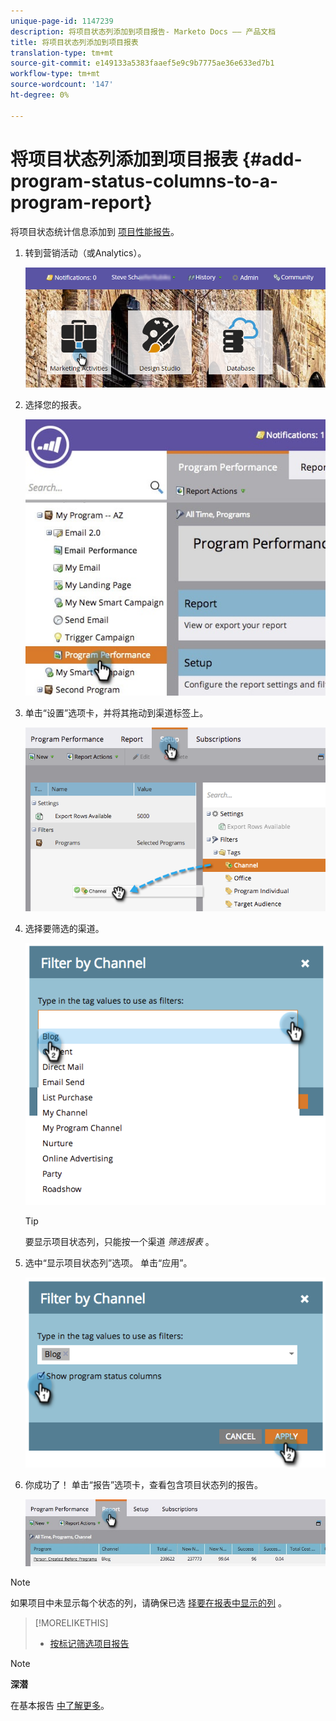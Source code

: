 ```yaml
---
unique-page-id: 1147239
description: 将项目状态列添加到项目报告- Marketo Docs —— 产品文档
title: 将项目状态列添加到项目报表
translation-type: tm+mt
source-git-commit: e149133a5383faaef5e9c9b7775ae36e633ed7b1
workflow-type: tm+mt
source-wordcount: '147'
ht-degree: 0%

---
```



# 将项目状态列添加到项目报表 {#add-program-status-columns-to-a-program-report}

将项目状态统计信息添加到 [项目性能报告](create-a-program-performance-report.md)。

1. 转到营销活动（或Analytics）。

   ![](assets/login-marketing-activities-2.png)

1. 选择您的报表。

   ![](assets/emailperformance.jpg)

1. 单击“设置”选项卡，并将其拖动到渠道标签上。

   ![](assets/image2014-9-23-16-3a26-3a38.png)

1. 选择要筛选的渠道。

   ![](assets/image2014-9-23-16-3a26-3a48.png)

   >[!TIP]
   >
   >要显示项目状态列，只能按一个渠道 *筛选报表* 。

1. 选中“显示项目状态列”选项。 单击“应用”。

   ![](assets/image2014-9-23-16-3a26-3a53.png)

1. 你成功了！ 单击“报告”选项卡，查看包含项目状态列的报告。

   ![](assets/programreport.jpg)

>[!NOTE]
>
>如果项目中未显示每个状态的列，请确保已选 [择要在报表中显示的列](../../../../product-docs/reporting/basic-reporting/editing-reports/select-report-columns.md) 。

>[!MORELIKETHIS]
>
>* [按标记筛选项目报告](filter-a-program-report-by-tag.md)

>



>[!NOTE]
>
>**深潜**
>
>在基本报告 [中了解更多](http://docs.marketo.com/display/docs/basic+reporting)。

